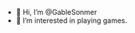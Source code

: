 - 👋 Hi, I’m @GableSonmer
- 👀 I’m interested in playing games.

<!---
GableSonmer/GableSonmer is a ✨ special ✨ repository because its `README.md` (this file) appears on your GitHub profile.
You can click the Preview link to take a look at your changes.
--->

